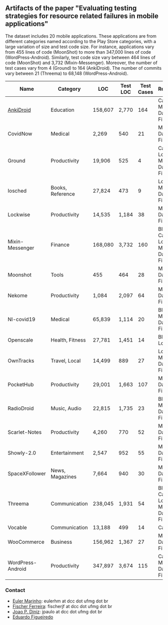 ## Artifacts of the paper "Evaluating testing strategies for resource related failures in mobile applications"

The dataset includes 20 mobile applications. These applications are from different categories named according to the Play Store categories, with a large variation of size and test code size. For instance, applications vary from 455 lines of code (MoonShot) to more than 347,000 lines of code (WordPress-Android). Similarly, test code size vary between 464 lines of code (MoonShot) and 3,732 (Mixin-Messenger). Moreover, the number of test cases vary from 4 (Ground) to 164 (AnkiDroid). The number of commits vary between 21 (Threema) to 68,148 (WordPress-Android).

|Name 	        |Category  | LOC|	Test LOC	|Test Cases|Resources|	Commits	  |
|-------        |-------|---------|---------|-------|--------|-------                   |
|[AnkiDroid](https://github.com/eulerhm/samplingapptest/blob/master/pages/ankidroid.md)             |Education |158,607       |2,770   |164  |	Camera, Mobile Data, Wi-Fi      |13,643      |
|CovidNow             |Medical |2,269       |540   |21  |	Mobile Data, Wi-Fi      |85      |
|Ground             |Productivity |19,906      |525   |4  |	Camera, Location, Mobile Data, Wi-Fi      |4,936     |
|Iosched             |Books, Reference |27,824       |473   |9  |	Location, Mobile Data, Wi-Fi       |3,101      |
|Lockwise             |Productivity |14,535       |1,184   |38  |	Mobile Data, Wi-Fi     |503      |
|Mixin-Messenger             |Finance |168,080       |3,732   |160  |	Bluetooth, Camera, Location, Mobile Data, Wi-Fi     |8,086      |
|Moonshot             |Tools |455       |464   |28  |	Mobile Data, Wi-Fi    |351     |
|Nekome             |Productivity |1,084       |2,097   |64  |	Mobile Data, Wi-Fi     |2,742      |
|Nl-covid19             |Medical |65,839       |1,114   |20  |	Bluetooth, Mobile Data, Wi-Fi     |1,293      |
|Openscale             |Health, Fitness |27,781       |1,451   |14  |	Bluetooth, Location     |2,027      |
|OwnTracks             |Travel, Local |14,499       |889   |27  |	Location, Mobile Data, Wi-Fi     |1,995      |
|PocketHub             |Productivity |29,001       |1,663   |107  |	Mobile Data, Wi-Fi     |3,512      |
|RadioDroid             |Music, Audio |22,815       |1,735   |23  |	Bluetooth, Mobile Data, Wi-Fi    |1,186      |
|Scarlet-Notes             |Productivity |4,260       |770   |52  |	Mobile Data, Wi-Fi    |656      |
|Showly-2.0             |Entertainment |2,547       |952   |55  |	Mobile Data , Wi-Fi     |3,251     |
|SpaceXFollower             |News, Magazines |7,664       |940   |30  |	Mobile Data, Wi-Fi      |356      |
|Threema             |Communication |238,045       |1,931   |54  | Bluetooth, Camera, Location, Mobile Data, Wi-Fi    |21      |
|Vocable             |Communication |13,188       |499   |14  | Camera     |863      |
|WooCommerce             |Business |156,962       |1,367   |27  | Mobile Data, Wi-Fi     |26,527      |
|WordPress-Android             |Productivity |347,897       |3,674   |115  | Camera, Mobile Data, Wi-Fi     |68,148      |

### Contact

- [Euler Marinho](http://labsoft.dcc.ufmg.br/doku.php?id=people:students:euler_marinho): eulerhm at dcc dot ufmg dot br 
- [Fischer Ferreira](http://labsoft.dcc.ufmg.br/doku.php?id=people:students:fischer_ferreira): fischerjf at dcc dot ufmg dot br
- [Joao P. Diniz](http://labsoft.dcc.ufmg.br/doku.php?id=people:students:joao_diniz): jpaulo at dcc dot ufmg dot br
- [Eduardo Figueiredo](http://www.dcc.ufmg.br/~figueiredo)
